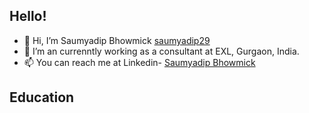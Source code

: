 ## Hello! ##
  
* 👋 Hi, I’m Saumyadip Bhowmick [saumyadip29](https://github.com/saumyadip29/)
* 🌱 I’m an currenntly working as a consultant at EXL, Gurgaon, India.
* 📫 You can reach me at Linkedin- [Saumyadip Bhowmick](https://www.linkedin.com/in/saumyadip-bhowmick-446811190/)
  
## Education ##
